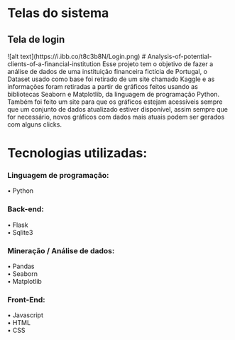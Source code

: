 <h1>Telas do sistema</h1>
<h2>Tela de login</h2>
![alt text](https://i.ibb.co/t8c3b8N/Login.png)
# Analysis-of-potential-clients-of-a-financial-institution
Esse projeto tem o objetivo de fazer a análise de dados de uma instituição financeira fictícia de Portugal, o Dataset usado como base foi retirado de um site chamado Kaggle e as informações foram retiradas a partir de gráficos feitos usando as bibliotecas Seaborn e Matplotlib, da linguagem de programação Python.
Também foi feito um site para que os gráficos estejam acessíveis sempre que um conjunto de dados atualizado estiver disponível, assim sempre que for necessário, novos gráficos com dados mais atuais podem ser gerados com alguns clicks.

<h1>Tecnologias utilizadas:<br></h1>
<h3>Linguagem de programação:<br></h3>
• Python<br>
<h3>Back-end:<br></h3>
• Flask<br>
• Sqlite3<br>
<h3>Mineração / Análise de dados:<br></h3>
• Pandas<br>
• Seaborn<br>
• Matplotlib<br>
<h3>Front-End:<br></h3>
• Javascript<br>
• HTML<br>
• CSS<br>
